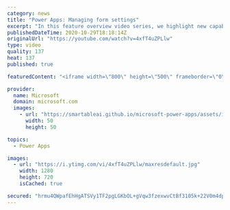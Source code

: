 ```yaml
---
category: news
title: "Power Apps: Managing form settings"
excerpt: "In this feature overview video series, we highlight new capabilities included in the latest update to Microsoft Power Apps.  Improvements to Microsoft Power Apps for managing form settings and events allow users to set various features on a form in the new modern designer.   Get the most out of Power"
publishedDateTime: 2020-10-29T18:18:14Z
originalUrl: "https://youtube.com/watch?v=4xfT4uZPLlw"
type: video
quality: 137
heat: 137
published: true

featuredContent: "<iframe width=\"800\" height=\"500\" frameborder=\"0\" src=\"https://www.youtube.com/embed/4xfT4uZPLlw\" allow=\"accelerometer; autoplay; encrypted-media; gyroscope; picture-in-picture\" allowfullscreen></iframe>"

provider:
  name: Microsoft
  domain: microsoft.com
  images:
    - url: "https://smartableai.github.io/microsoft-power-apps/assets/images/organizations/microsoft.com-50x50.jpg"
      width: 50
      height: 50

topics:
  - Power Apps

images:
  - url: "https://i.ytimg.com/vi/4xfT4uZPLlw/maxresdefault.jpg"
    width: 1280
    height: 720
    isCached: true

secured: "hrmu4QWpafEhHgATSVy1TF2pgLGKbOL+gVqw3fzexwvCtBf3105k+22V0m4dpJjNkkKFZquxIjWZUeZ3yhorMRyo2xQU2nGcL6jjiAiFMHSg+Tmv/VUB19VNOmRkv5SOw+EFSq5JetfjaiIdTtv3tWInRS8SMVhE4sIyr4Iku3pxm8RssGXGPHTJl7WjZe7LFEHN+sATXVM+G6f2XCyX4+x/3IzbbpmYWyA4PfloYx6fV3caD0ZZDEkSrconDkJf6BY786sc5Jnx5IGbUY+yvUkEuOg5hboO7dtG4bteKgwoZX2j7fejGXA1yYfobE0E/bNSl/1oWtrMG10/jLDTxxos/fzJyInTd3rzjZmt5BeHj7PbSJEl4NiZVHGZt2QrPYuKnFr4VjP5eY4aYPNRTx9sMsnszWA1R76X1VYhOJUctlvL7/gVqwFj5Ag/I0De;T3EXg/V6kny069b3eE0qHA=="
---
```


